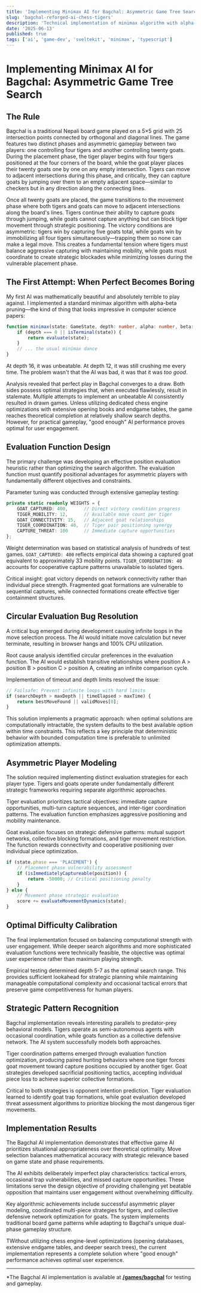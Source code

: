 ```yaml
---
title: 'Implementing Minimax AI for Bagchal: Asymmetric Game Tree Search'
slug: 'bagchal-reforged-ai-chess-tigers'
description: 'Technical implementation of minimax algorithm with alpha-beta pruning for Bagchal, addressing asymmetric gameplay and evaluation function optimization.'
date: '2025-06-13'
published: true
tags: ['ai', 'game-dev', 'sveltekit', 'minimax', 'typescript']
---
```


# Implementing Minimax AI for Bagchal: Asymmetric Game Tree Search

## The Rule

Bagchal is a traditional Nepali board game played on a 5×5 grid with 25 intersection points connected by orthogonal and diagonal lines. The game features two distinct phases and asymmetric gameplay between two players: one controlling four tigers and another controlling twenty goats. During the placement phase, the tiger player begins with four tigers positioned at the four corners of the board, while the goat player places their twenty goats one by one on any empty intersection. Tigers can move to adjacent intersections during this phase, and critically, they can capture goats by jumping over them to an empty adjacent space—similar to checkers but in any direction along the connecting lines.

Once all twenty goats are placed, the game transitions to the movement phase where both tigers and goats can move to adjacent intersections along the board's lines. Tigers continue their ability to capture goats through jumping, while goats cannot capture anything but can block tiger movement through strategic positioning. The victory conditions are asymmetric: tigers win by capturing five goats total, while goats win by immobilizing all four tigers simultaneously—trapping them so none can make a legal move. This creates a fundamental tension where tigers must balance aggressive capturing with maintaining mobility, while goats must coordinate to create strategic blockades while minimizing losses during the vulnerable placement phase. 



## The First Attempt: When Perfect Becomes Boring

My first AI was mathematically beautiful and absolutely terrible to play against. I implemented a standard minimax algorithm with alpha-beta pruning—the kind of thing that looks impressive in computer science papers:

```typescript
function minimax(state: GameState, depth: number, alpha: number, beta: number, maximizing: boolean): number {
    if (depth === 0 || isTerminal(state)) {
        return evaluate(state);
    }
    // ... the usual minimax dance
}
```

At depth 16, it was unbeatable. At depth 12, it was still crushing me every time. The problem wasn't that the AI was bad, it was that it was *too good*.

Analysis revealed that perfect play in Bagchal converges to a draw. Both sides possess optimal strategies that, when executed flawlessly, result in stalemate. Multiple attempts to implement an unbeatable AI consistently resulted in drawn games. Unless utilizing dedicated chess engine optimizations with extensive opening books and endgame tables, the game reaches theoretical completion at relatively shallow search depths. However, for practical gameplay, "good enough" AI performance proves optimal for user engagement. 

## Evaluation Function Design

The primary challenge was developing an effective position evaluation heuristic rather than optimizing the search algorithm. The evaluation function must quantify positional advantages for asymmetric players with fundamentally different objectives and constraints.

Parameter tuning was conducted through extensive gameplay testing:

```typescript
private static readonly WEIGHTS = {
    GOAT_CAPTURED: 400,      // Direct victory condition progress
    TIGER_MOBILITY: 12,      // Available move count per tiger
    GOAT_CONNECTIVITY: 15,   // Adjacent goat relationships
    TIGER_COORDINATION: 40,  // Tiger pair positioning synergy
    CAPTURE_THREAT: 100      // Immediate capture opportunities
};
```

Weight determination was based on statistical analysis of hundreds of test games. `GOAT_CAPTURED: 400` reflects empirical data showing a captured goat equivalent to approximately 33 mobility points. `TIGER_COORDINATION: 40` accounts for cooperative capture patterns unavailable to isolated tigers.

Critical insight: goat victory depends on network connectivity rather than individual piece strength. Fragmented goat formations are vulnerable to sequential captures, while connected formations create effective tiger containment structures.

## Circular Evaluation Bug Resolution

A critical bug emerged during development causing infinite loops in the move selection process. The AI would initiate move calculation but never terminate, resulting in browser hangs and 100% CPU utilization.

Root cause analysis identified circular preferences in the evaluation function. The AI would establish transitive relationships where position A > position B > position C > position A, creating an infinite comparison cycle.

Implementation of timeout and depth limits resolved the issue:

```typescript
// Failsafe: Prevent infinite loops with hard limits
if (searchDepth > maxDepth || timeElapsed > maxTime) {
    return bestMoveFound || validMoves[0];
}
```

This solution implements a pragmatic approach: when optimal solutions are computationally intractable, the system defaults to the best available option within time constraints. This reflects a key principle that deterministic behavior with bounded computation time is preferable to unlimited optimization attempts.

## Asymmetric Player Modeling

The solution required implementing distinct evaluation strategies for each player type. Tigers and goats operate under fundamentally different strategic frameworks requiring separate algorithmic approaches.

Tiger evaluation prioritizes tactical objectives: immediate capture opportunities, multi-turn capture sequences, and inter-tiger coordination patterns. The evaluation function emphasizes aggressive positioning and mobility maintenance.

Goat evaluation focuses on strategic defensive patterns: mutual support networks, collective blocking formations, and tiger movement restriction. The function rewards connectivity and cooperative positioning over individual piece optimization.

```typescript
if (state.phase === 'PLACEMENT') {
    // Placement phase vulnerability assessment
    if (isImmediatelyCaptureable(position)) {
        return -50000; // Critical positioning penalty
    }
} else {
    // Movement phase strategic evaluation
    score += evaluateMovementDynamics(state);
}
```

## Optimal Difficulty Calibration

The final implementation focused on balancing computational strength with user engagement. While deeper search algorithms and more sophisticated evaluation functions were technically feasible, the objective was optimal user experience rather than maximum playing strength.

Empirical testing determined depth 5-7 as the optimal search range. This provides sufficient lookahead for strategic planning while maintaining manageable computational complexity and occasional tactical errors that preserve game competitiveness for human players.

## Strategic Pattern Recognition

Bagchal implementation reveals interesting parallels to predator-prey behavioral models. Tigers operate as semi-autonomous agents with occasional coordination, while goats function as a collective defensive network. The AI system successfully models both approaches.

Tiger coordination patterns emerged through evaluation function optimization, producing paired hunting behaviors where one tiger forces goat movement toward capture positions occupied by another tiger. Goat strategies developed sacrificial positioning tactics, accepting individual piece loss to achieve superior collective formations.

Critical to both strategies is opponent intention prediction. Tiger evaluation learned to identify goat trap formations, while goat evaluation developed threat assessment algorithms to prioritize blocking the most dangerous tiger movements.

## Implementation Results

The Bagchal AI implementation demonstrates that effective game AI prioritizes situational appropriateness over theoretical optimality. Move selection balances mathematical accuracy with strategic relevance based on game state and phase requirements.

The AI exhibits deliberately imperfect play characteristics: tactical errors, occasional trap vulnerabilities, and missed capture opportunities. These limitations serve the design objective of providing challenging yet beatable opposition that maintains user engagement without overwhelming difficulty.

Key algorithmic achievements include successful asymmetric player modeling, coordinated multi-piece strategies for tigers, and collective defensive network optimization for goats. The system implements traditional board game patterns while adapting to Bagchal's unique dual-phase gameplay structure.

TWithout utilizing chess engine-level optimizations (opening databases, extensive endgame tables, and deeper search trees), the current implementation represents a complete solution where "good enough" performance achieves optimal user experience.

---

*The Bagchal AI implementation is available at **[/games/bagchal](/games/bagchal)** for testing and gameplay.
